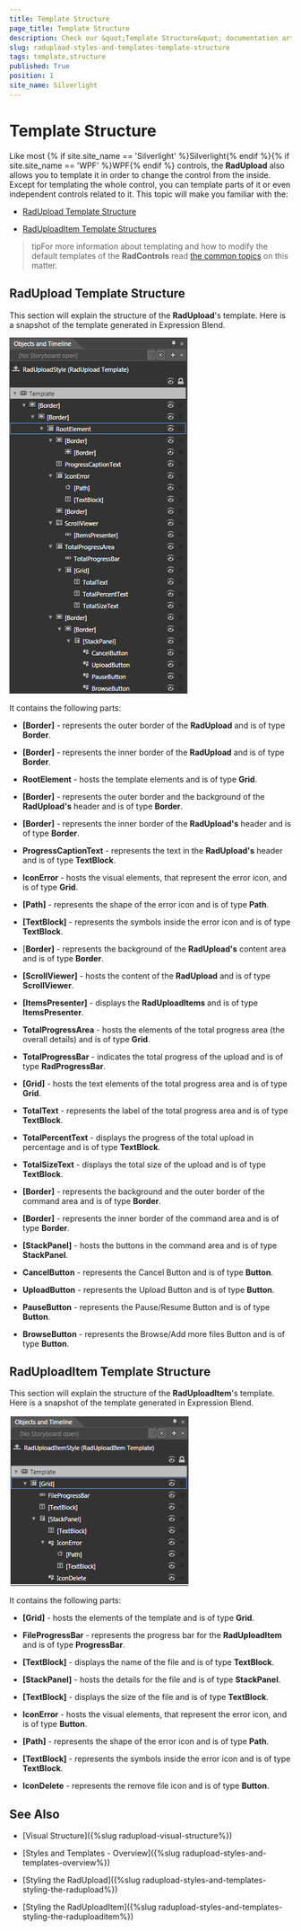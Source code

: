 ```yaml
---
title: Template Structure
page_title: Template Structure
description: Check our &quot;Template Structure&quot; documentation article for the RadUpload {{ site.framework_name }} control.
slug: radupload-styles-and-templates-template-structure
tags: template,structure
published: True
position: 1
site_name: Silverlight
---
```


# Template Structure



Like most {% if site.site_name == 'Silverlight' %}Silverlight{% endif %}{% if site.site_name == 'WPF' %}WPF{% endif %} controls, the __RadUpload__ also allows you to template it in order to change the control from the inside. Except for templating the whole control, you can template parts of it or even independent controls related to it. This topic will make you familiar with the:

* [RadUpload Template Structure](#RadUpload_Template_Structure)

* [RadUploadItem Template Structures](#RadUploadItem_Template_Structure)

>tipFor more information about templating and how to modify the default templates of the __RadControls__ read [the common topics](http://www.telerik.com/help/silverlight/common-styling-appearance-edit-control-templates-blend.html) on this matter.

## RadUpload Template Structure

This section will explain the structure of the __RadUpload__'s template. Here is a snapshot of the template generated in Expression Blend.

![WPF RadUpload ](images/RadUpload_Styles_and_Templates_TemplateStructure_01.png)

It contains the following parts:

* __[Border]__ - represents the outer border of the __RadUpload__ and is of type __Border__.
            

* __[Border]__ - represents the inner border of the __RadUpload__ and is of type __Border__.
                

* __RootElement__ - hosts the template elements and is of type __Grid__.
                    

* __[Border]__ - represents the outer border and the background of the __RadUpload's__ header and is of type __Border__.
                        

* __[Border]__ - represents the inner border of the __RadUpload's__ header and is of type __Border__.
                          

* __ProgressCaptionText__ - represents the text in the __RadUpload's__ header and is of type __TextBlock__.
                      

* __IconError__ - hosts the visual elements, that represent the error icon, and is of type __Grid__.
                        

* __[Path]__ - represents the shape of the error icon and is of type __Path__.
                          

* __[TextBlock]__ - represents the symbols inside the error icon and is of type __TextBlock__.
                          

* [__Border]__ - represents the background of the __RadUpload's__ content area and is of type __Border__.
                      

* __[ScrollViewer]__ - hosts the content of the __RadUpload__ and is of type __ScrollViewer__.
                        

* __[ItemsPresenter]__ - displays the __RadUploadItems__ and is of type __ItemsPresenter__.
                          

* __TotalProgressArea__ - hosts the elements of the total progress area (the overall details) and is of type __Grid__.
                        

* __TotalProgressBar__ - indicates the total progress of the upload and is of type __RadProgressBar__.
                          

* __[Grid]__ - hosts the text elements of the total progress area and is of type __Grid__.
                             

* __TotalText__ - represents the label of the total progress area and is of type __TextBlock__.
                               

* __TotalPercentText__ - displays the progress of the total upload in percentage and is of type __TextBlock__.
                               

* __TotalSizeText__ - displays the total size of the upload and is of type __TextBlock__.
                               

* __[Border]__ - represents the background and the outer border of the command area and is of type __Border__.
                        

* __[Border]__ - represents the inner border of the command area and is of type __Border__.
                            

* __[StackPanel]__ - hosts the buttons in the command area and is of type __StackPanel__.
                                

* __CancelButton__ - represents the Cancel Button and is of type __Button__.
                                  

* __UploadButton__ - represents the Upload Button and is of type __Button__.
                                  

* __PauseButton__ - represents the Pause/Resume Button and is of type __Button__.
                                  

* __BrowseButton__ - represents the Browse/Add more files Button and is of type __Button__.
                                  

## RadUploadItem Template Structure

This section will explain the structure of the __RadUploadItem__'s template. Here is a snapshot of the template generated in Expression Blend.

![WPF RadUpload ](images/RadUpload_Styles_and_Temoplates_UploadItem_Template.png)

It contains the following parts:

* __[Grid]__ - hosts the elements of the template and is of type __Grid__.
            

* __FileProgressBar__ - represents the progress bar for the __RadUploadItem__ and is of type __ProgressBar__.
              

* __[TextBlock]__ - displays the name of the file and is of type __TextBlock__.
              

* __[StackPanel]__ - hosts the details for the file and is of type __StackPanel__.
                

* __[TextBlock]__ - displays the size of the file and is of type __TextBlock__.
                  

* __IconError__ - hosts the visual elements, that represent the error icon, and is of type __Button__.
                    

* __[Path]__ - represents the shape of the error icon and is of type __Path__.
                      

* __[TextBlock]__ - represents the symbols inside the error icon and is of type __TextBlock__.
                      

* __IconDelete__ - represents the remove file icon and is of type __Button__.
                  

## See Also

 * [Visual Structure]({%slug radupload-visual-structure%})

 * [Styles and Templates - Overview]({%slug radupload-styles-and-templates-overview%})

 * [Styling the RadUpload]({%slug radupload-styles-and-templates-styling-the-radupload%})

 * [Styling the RadUploadItem]({%slug radupload-styles-and-templates-styling-the-raduploaditem%})
